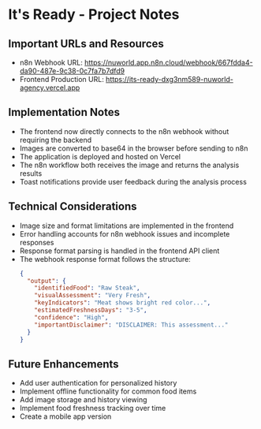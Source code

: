# It's Ready - Project Notes

## Important URLs and Resources
- n8n Webhook URL: https://nuworld.app.n8n.cloud/webhook/667fdda4-da90-487e-9c38-0c7fa7b7dfd9
- Frontend Production URL: https://its-ready-dxg3nm589-nuworld-agency.vercel.app

## Implementation Notes
- The frontend now directly connects to the n8n webhook without requiring the backend
- Images are converted to base64 in the browser before sending to n8n
- The application is deployed and hosted on Vercel
- The n8n workflow both receives the image and returns the analysis results
- Toast notifications provide user feedback during the analysis process

## Technical Considerations
- Image size and format limitations are implemented in the frontend
- Error handling accounts for n8n webhook issues and incomplete responses
- Response format parsing is handled in the frontend API client
- The webhook response format follows the structure:
  ```json
  {
    "output": {
      "identifiedFood": "Raw Steak",
      "visualAssessment": "Very Fresh",
      "keyIndicators": "Meat shows bright red color...",
      "estimatedFreshnessDays": "3-5",
      "confidence": "High",
      "importantDisclaimer": "DISCLAIMER: This assessment..."
    }
  }
  ```

## Future Enhancements
- Add user authentication for personalized history
- Implement offline functionality for common food items
- Add image storage and history viewing
- Implement food freshness tracking over time
- Create a mobile app version
